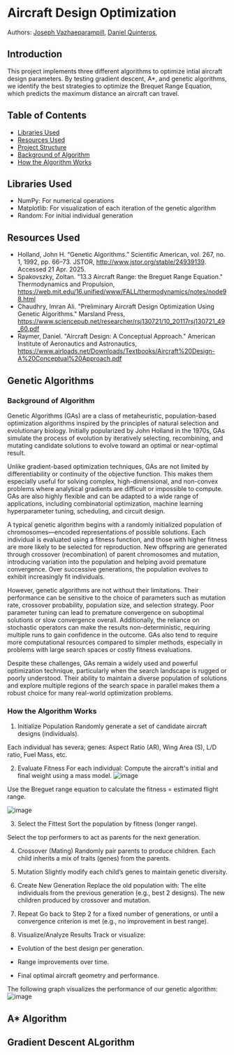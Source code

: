 # Aircraft Design Optimization

Authors: [Joseph Vazhaeparampill](https://github.com/Josephvazhae1), [Daniel Quinteros](https://github.com/d-quinteros), 

## Introduction

This project implements three different algorithms to optimize intial aircraft design parameters. By testing gradient descent, A*, and genetic algorithms, we identify the best strategies to optimize the Brequet Range Equation, which predicts the maximum distance an aircraft can travel.

## Table of Contents

- [Libraries Used](#libraries-used)
- [Resources Used](#resources-used)
- [Project Structure](#project-structure)
- [Background of Algorithm](#background-of-algorithm)
- [How the Algorithm Works](#how-the-algorithm-works)

## Libraries Used
- NumPy: For numerical operations
- Matplotlib: For visualization of each iteration of the genetic algorithm
- Random: For initial individual generation

## Resources Used
- Holland, John H. “Genetic Algorithms.” Scientific American, vol. 267, no. 1, 1992, pp. 66–73. JSTOR, http://www.jstor.org/stable/24939139. Accessed 21 Apr. 2025.
- Spakovszky, Zoltan. "13.3 Aircraft Range: the Breguet Range Equation." Thermodynamics and Propulsion, https://web.mit.edu/16.unified/www/FALL/thermodynamics/notes/node98.html
- Chaudhry, Imran Ali. "Preliminary Aircraft Design Optimization Using Genetic Algorithms." Marsland Press, https://www.sciencepub.net/researcher/rsj130721/10_20117rsj130721_49_60.pdf
- Raymer, Daniel. "Aircraft Design: A Conceptual Approach." American Institute of Aeronautics and Astronautics, https://www.airloads.net/Downloads/Textbooks/Aircraft%20Design-A%20Conceptual%20Approach.pdf 

## Genetic Algorithms
### Background of Algorithm

Genetic Algorithms (GAs) are a class of metaheuristic, population-based optimization algorithms inspired by the principles of natural selection and evolutionary biology. Initially popularized by John Holland in the 1970s, GAs simulate the process of evolution by iteratively selecting, recombining, and mutating candidate solutions to evolve toward an optimal or near-optimal result.

Unlike gradient-based optimization techniques, GAs are not limited by differentiability or continuity of the objective function. This makes them especially useful for solving complex, high-dimensional, and non-convex problems where analytical gradients are difficult or impossible to compute. GAs are also highly flexible and can be adapted to a wide range of applications, including combinatorial optimization, machine learning hyperparameter tuning, scheduling, and circuit design.

A typical genetic algorithm begins with a randomly initialized population of chromosomes—encoded representations of possible solutions. Each individual is evaluated using a fitness function, and those with higher fitness are more likely to be selected for reproduction. New offspring are generated through crossover (recombination) of parent chromosomes and mutation, introducing variation into the population and helping avoid premature convergence. Over successive generations, the population evolves to exhibit increasingly fit individuals.

However, genetic algorithms are not without their limitations. Their performance can be sensitive to the choice of parameters such as mutation rate, crossover probability, population size, and selection strategy. Poor parameter tuning can lead to premature convergence on suboptimal solutions or slow convergence overall. Additionally, the reliance on stochastic operators can make the results non-deterministic, requiring multiple runs to gain confidence in the outcome. GAs also tend to require more computational resources compared to simpler methods, especially in problems with large search spaces or costly fitness evaluations.

Despite these challenges, GAs remain a widely used and powerful optimization technique, particularly when the search landscape is rugged or poorly understood. Their ability to maintain a diverse population of solutions and explore multiple regions of the search space in parallel makes them a robust choice for many real-world optimization problems.

### How the Algorithm Works

1. Initialize Population
Randomly generate a set of candidate aircraft designs (individuals).

Each individual has severa; genes: Aspect Ratio (AR), Wing Area (S), L/D ratio, Fuel Mass, etc.

2. Evaluate Fitness
For each individual:
Compute the aircraft's initial and final weight using a mass model.
![image](https://github.com/user-attachments/assets/73085ff2-a3df-40e0-a2b8-cc4a8293bab7)

Use the Breguet range equation to calculate the fitness = estimated flight range.

![image](https://github.com/user-attachments/assets/0f50d265-ede0-4707-8d93-4bfd04d92c0e)

3. Select the Fittest
Sort the population by fitness (longer range).

Select the top performers to act as parents for the next generation.

4. Crossover (Mating)
Randomly pair parents to produce children.
Each child inherits a mix of traits (genes) from the parents.


5. Mutation
Slightly modify each child’s genes to maintain genetic diversity.


6. Create New Generation
Replace the old population with:
The elite individuals from the previous generation (e.g., best 2 designs).
The new children produced by crossover and mutation.

7. Repeat
Go back to Step 2 for a fixed number of generations, or until a convergence criterion is met (e.g., no improvement in best range).

8. Visualize/Analyze Results
Track or visualize:

 - Evolution of the best design per generation.

 - Range improvements over time.

 - Final optimal aircraft geometry and performance.
   
The following graph visualizes the performance of our genetic algorithm: 
![image](https://github.com/user-attachments/assets/297426de-a4d4-4dcf-9947-7b64caa90d9c)



## A* Algorithm
## Gradient Descent ALgorithm
